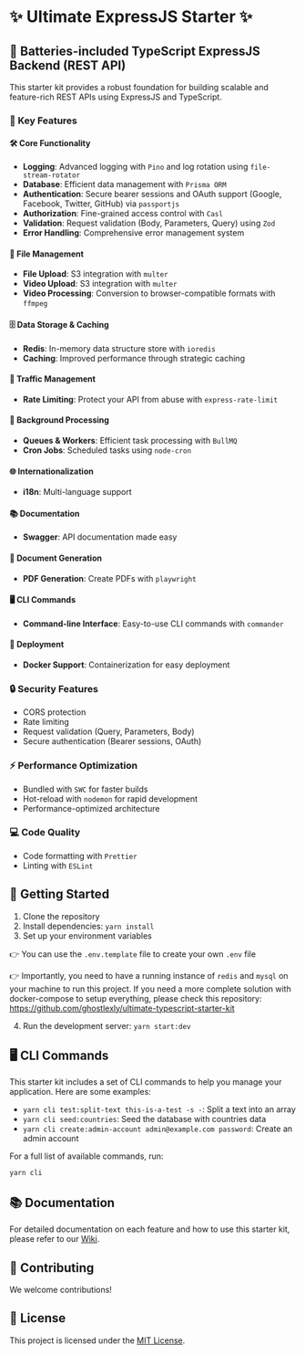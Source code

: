 # ✨ Ultimate ExpressJS Starter ✨

## 🚀 Batteries-included TypeScript ExpressJS Backend (REST API)

This starter kit provides a robust foundation for building scalable and feature-rich REST APIs using ExpressJS and TypeScript.

### 🌟 Key Features

#### 🛠 Core Functionality

- **Logging**: Advanced logging with `Pino` and log rotation using `file-stream-rotator`
- **Database**: Efficient data management with `Prisma ORM`
- **Authentication**: Secure bearer sessions and OAuth support (Google, Facebook, Twitter, GitHub) via `passportjs`
- **Authorization**: Fine-grained access control with `Casl`
- **Validation**: Request validation (Body, Parameters, Query) using `Zod`
- **Error Handling**: Comprehensive error management system

#### 📁 File Management

- **File Upload**: S3 integration with `multer`
- **Video Upload**: S3 integration with `multer`
- **Video Processing**: Conversion to browser-compatible formats with `ffmpeg`

#### 🗄 Data Storage & Caching

- **Redis**: In-memory data structure store with `ioredis`
- **Caching**: Improved performance through strategic caching

#### 🚦 Traffic Management

- **Rate Limiting**: Protect your API from abuse with `express-rate-limit`

#### 🔧 Background Processing

- **Queues & Workers**: Efficient task processing with `BullMQ`
- **Cron Jobs**: Scheduled tasks using `node-cron`

#### 🌐 Internationalization

- **i18n**: Multi-language support

#### 📚 Documentation

- **Swagger**: API documentation made easy

#### 📄 Document Generation

- **PDF Generation**: Create PDFs with `playwright`

#### 🖥️ CLI Commands

- **Command-line Interface**: Easy-to-use CLI commands with `commander`

#### 🐳 Deployment

- **Docker Support**: Containerization for easy deployment

### 🔒 Security Features

- CORS protection
- Rate limiting
- Request validation (Query, Parameters, Body)
- Secure authentication (Bearer sessions, OAuth)

### ⚡ Performance Optimization

- Bundled with `SWC` for faster builds
- Hot-reload with `nodemon` for rapid development
- Performance-optimized architecture

### 💻 Code Quality

- Code formatting with `Prettier`
- Linting with `ESLint`

## 🚀 Getting Started

1. Clone the repository
2. Install dependencies: `yarn install`
3. Set up your environment variables

👉 You can use the `.env.template` file to create your own `.env` file

👉 Importantly, you need to have a running instance of `redis` and `mysql` on your machine to run this project.
If you need a more complete solution with docker-compose to setup everything, please check this repository: https://github.com/ghostlexly/ultimate-typescript-starter-kit

4. Run the development server: `yarn start:dev`

## 🖥️ CLI Commands

This starter kit includes a set of CLI commands to help you manage your application. Here are some examples:

- `yarn cli test:split-text this-is-a-test -s -`: Split a text into an array
- `yarn cli seed:countries`: Seed the database with countries data
- `yarn cli create:admin-account admin@example.com password`: Create an admin account

For a full list of available commands, run:

```bash
yarn cli
```

## 📚 Documentation

For detailed documentation on each feature and how to use this starter kit, please refer to our [Wiki](#).

## 🤝 Contributing

We welcome contributions!

## 📄 License

This project is licensed under the [MIT License](#).
